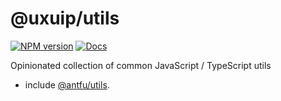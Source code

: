 # @uxuip/utils

[![NPM version](https://img.shields.io/npm/v/@uxuip/utils?color=a1b858&label=)](https://www.npmjs.com/package/@uxuip/utils)
[![Docs](https://img.shields.io/badge/docs-green)](https://www.jsdocs.io/package/@uxuip/utils)

Opinionated collection of common JavaScript / TypeScript utils

- include [@antfu/utils](https://github.com/antfu/utils).
